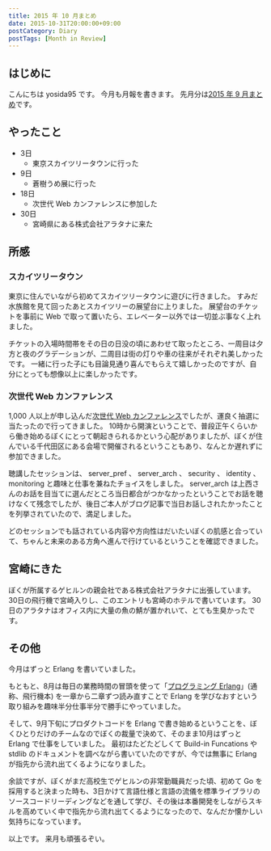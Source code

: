 ```yaml
---
title: 2015 年 10 月まとめ
date: 2015-10-31T20:00:00+09:00
postCategory: Diary
postTags: [Month in Review]
---
```


## はじめに

こんにちは yosida95 です。
今月も月報を書きます。
先月分は[2015 年 9 月まとめ](/2015/09/30/120000.html)です。

## やったこと

- 3日
  - 東京スカイツリータウンに行った
- 9日
  - 蒼樹うめ展に行った
- 18日
  - 次世代 Web カンファレンスに参加した
- 30日
  - 宮崎県にある株式会社アラタナに来た

## 所感

### スカイツリータウン

東京に住んでいながら初めてスカイツリータウンに遊びに行きました。
すみだ水族館を見て回ったあとスカイツリーの展望台に上りました。
展望台のチケットを事前に Web で取って置いたら、エレベーター以外では一切並ぶ事なく上れました。

チケットの入場時間帯をその日の日没の頃にあわせて取ったところ、一周目は夕方と夜のグラデーションが、二周目は街の灯りや車の往来がそれぞれ美しかったです。
一緒に行った子にも目論見通り喜んでもらえて嬉しかったのですが、自分にとっても想像以上に楽しかったです。

### 次世代 Web カンファレンス

1,000 人以上が申し込んだ[次世代 Web カンファレンス](http://nextwebconf.connpass.com/event/19699/)でしたが、運良く抽選に当たったので行ってきました。
10時から開演ということで、普段正午くらいから働き始めるぼくにとって朝起きられるかという心配がありましたが、ぼくが住んでいる千代田区にある会場で開催されるということもあり、なんとか遅れずに参加できました。

聴講したセッションは、 server_pref 、 server_arch 、 security 、 identity 、 monitoring と趣味と仕事を兼ねたチョイスをしました。
server_arch は上西さんのお話を目当てに選んだところ当日都合がつかなかったということでお話を聴けなくて残念でしたが、後日ご本人がブログ記事で当日お話しされたかったことを列挙されていたので、満足しました。

どのセッションでも話されている内容や方向性はだいたいぼくの肌感と合っていて、ちゃんと未来のある方角へ進んで行けているということを確認できました。

## 宮崎にきた

ぼくが所属するゲヒルンの親会社である株式会社アラタナに出張しています。
30日の飛行機で宮崎入りし、このエントリも宮崎のホテルで書いています。
30日のアラタナはオフィス内に大量の魚の鯖が置かれいて、とても生臭かったです。

## その他

今月はずっと Erlang を書いていました。

もともと、8月は毎日の業務時間の冒頭を使って「[プログラミング Erlang](http://www.amazon.co.jp/dp/4274067149)」(通称、飛行機本) を一章から二章ずつ読み直すことで Erlang を学びなおすという取り組みを趣味半分仕事半分で勝手にやっていました。

そして、9月下旬にプロダクトコードを Erlang で書き始めるということを、ぼくひとりだけのチームなのでぼくの裁量で決めて、そのまま10月はずっと Erlang で仕事をしていました。
最初はたどたどしくて Build-in Funcations や stdlib のドキュメントを調べながら書いていたのですが、今では無事に Erlang が指先から流れ出てくるようになりました。

余談ですが、ぼくがまだ高校生でゲヒルンの非常勤職員だった頃、初めて Go
を採用すると決まった時も、3日かけて言語仕様と言語の流儀を標準ライブラリのソースコードリーディングなどを通して学び、その後は本番開発をしながらスキルを高めていく中で指先から流れ出てくるようになったので、なんだか懐かしい気持ちになっています。

以上です。
来月も頑張るぞい。
